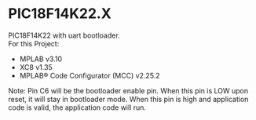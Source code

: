 # PIC18F14K22.X
PIC18F14K22 with uart bootloader.
<br>
For this Project:
* MPLAB v3.10
* XC8 v1.35
* MPLAB® Code Configurator (MCC) v2.25.2

Note: Pin C6 will be the bootloader enable pin. When this pin is LOW upon reset, it will stay in bootloader mode. When this pin is high and application code is valid, the application code will run.